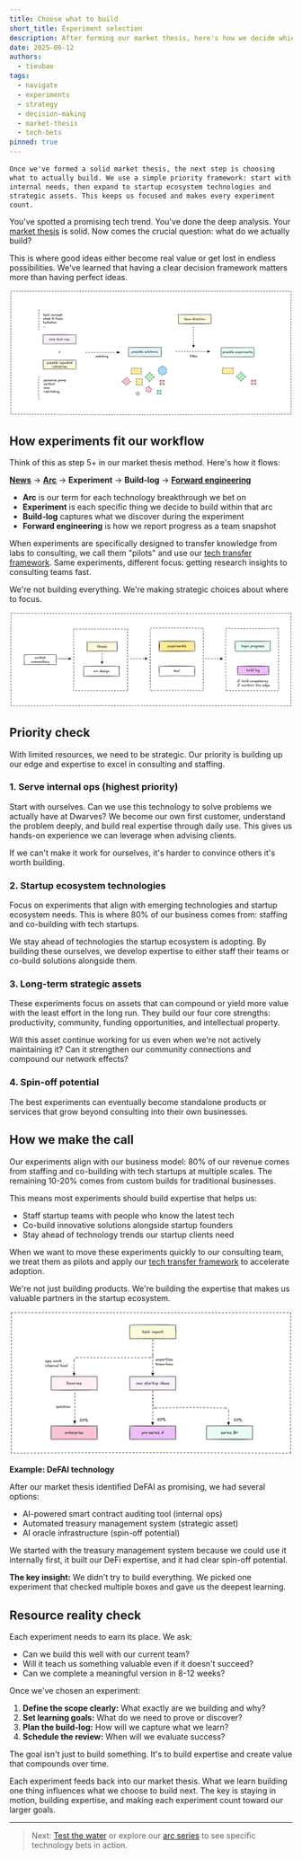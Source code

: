 ```yaml
---
title: Choose what to build
short_title: Experiment selection
description: After forming our market thesis, here's how we decide which experiments are worth building. A practical framework for turning tech bets into focused action.
date: 2025-06-12
authors:
  - tieubao
tags:
  - navigate
  - experiments
  - strategy
  - decision-making
  - market-thesis
  - tech-bets
pinned: true
---
```


```tldr
Once we've formed a solid market thesis, the next step is choosing what to actually build. We use a simple priority framework: start with internal needs, then expand to startup ecosystem technologies and strategic assets. This keeps us focused and makes every experiment count.
```

You've spotted a promising tech trend. You've done the deep analysis. Your [market thesis](market-thesis-method.md) is solid. Now comes the crucial question: what do we actually build?

This is where good ideas either become real value or get lost in endless possibilities. We've learned that having a clear decision framework matters more than having perfect ideas.

![](assets/market-thesis-method.png)

## How experiments fit our workflow

Think of this as step 5+ in our market thesis method. Here's how it flows:

**[News](growth-engine.md)** → **[Arc](/arc)** → **Experiment** → **Build-log** → **[Forward engineering](/forward-engineering)**

- **Arc** is our term for each technology breakthrough we bet on
- **Experiment** is each specific thing we decide to build within that arc
- **Build-log** captures what we discover during the experiment
- **Forward engineering** is how we report progress as a team snapshot

When experiments are specifically designed to transfer knowledge from labs to consulting, we call them "pilots" and use our [tech transfer framework](/research/transfer). Same experiments, different focus: getting research insights to consulting teams fast.

We're not building everything. We're making strategic choices about where to focus.

![](assets/report-workflow.png)

## Priority check

With limited resources, we need to be strategic. Our priority is building up our edge and expertise to excel in consulting and staffing.

### 1. Serve internal ops (highest priority)

Start with ourselves. Can we use this technology to solve problems we actually have at Dwarves? We become our own first customer, understand the problem deeply, and build real expertise through daily use. This gives us hands-on experience we can leverage when advising clients.

If we can't make it work for ourselves, it's harder to convince others it's worth building.

### 2. Startup ecosystem technologies

Focus on experiments that align with emerging technologies and startup ecosystem needs. This is where 80% of our business comes from: staffing and co-building with tech startups.

We stay ahead of technologies the startup ecosystem is adopting. By building these ourselves, we develop expertise to either staff their teams or co-build solutions alongside them.

### 3. Long-term strategic assets

These experiments focus on assets that can compound or yield more value with the least effort in the long run. They build our four core strengths: productivity, community, funding opportunities, and intellectual property.

Will this asset continue working for us even when we're not actively maintaining it? Can it strengthen our community connections and compound our network effects?

### 4. Spin-off potential

The best experiments can eventually become standalone products or services that grow beyond consulting into their own businesses.

## How we make the call

Our experiments align with our business model: 80% of our revenue comes from staffing and co-building with tech startups at multiple scales. The remaining 10-20% comes from custom builds for traditional businesses.

This means most experiments should build expertise that helps us:

- Staff startup teams with people who know the latest tech
- Co-build innovative solutions alongside startup founders
- Stay ahead of technology trends our startup clients need

When we want to move these experiments quickly to our consulting team, we treat them as pilots and apply our [tech transfer framework](/research/transfer) to accelerate adoption.

We're not just building products. We're building the expertise that makes us valuable partners in the startup ecosystem.

![](assets/business-priority.png)

**Example: DeFAI technology**

After our market thesis identified DeFAI as promising, we had several options:

- AI-powered smart contract auditing tool (internal ops)
- Automated treasury management system (strategic asset)
- AI oracle infrastructure (spin-off potential)

We started with the treasury management system because we could use it internally first, it built our DeFi expertise, and it had clear spin-off potential.

**The key insight:** We didn't try to build everything. We picked one experiment that checked multiple boxes and gave us the deepest learning.

## Resource reality check

Each experiment needs to earn its place. We ask:

- Can we build this well with our current team?
- Will it teach us something valuable even if it doesn't succeed?
- Can we complete a meaningful version in 8-12 weeks?

Once we've chosen an experiment:

1. **Define the scope clearly:** What exactly are we building and why?
2. **Set learning goals:** What do we need to prove or discover?
3. **Plan the build-log:** How will we capture what we learn?
4. **Schedule the review:** When will we evaluate success?

The goal isn't just to build something. It's to build expertise and create value that compounds over time.

Each experiment feeds back into our market thesis. What we learn building one thing influences what we choose to build next. The key is staying in motion, building expertise, and making each experiment count toward our larger goals.

---

> Next: [Test the water](test-the-water.md) or explore our [arc series](/arc) to see specific technology bets in action.
